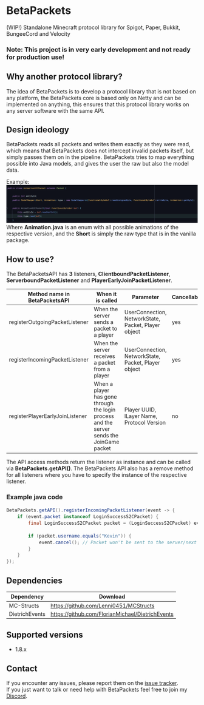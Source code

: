 # BetaPackets
(WIP!) Standalone Minecraft protocol library for Spigot, Paper, Bukkit, BungeeCord and Velocity

### Note: This project is in very early development and not ready for production use!

## Why another protocol library?
The idea of BetaPackets is to develop a protocol library that is not based on any platform, the BetaPackets core is based only on Netty and can be implemented on anything, this ensures that this protocol library works on any server software with the same API.

## Design ideology
BetaPackets reads all packets and writes them exactly as they were read, which means that BetaPackets does not intercept invalid packets itself, but simply passes them on in the pipeline. BetaPackets tries to map everything possible into Java models, and gives the user the raw but also the model data.

Example:
![Design1](.github/images/design1.png)
Where **Animation.java** is an enum with all possible animations of the respective version, and the **Short** is simply the raw type that is in the vanilla package.

## How to use?
The BetaPacketsAPI has **3** listeners, **ClientboundPacketListener**, **ServerboundPacketListener** and **PlayerEarlyJoinPacketListener**.

| Method name in BetaPacketsAPI   | When it is called                                                                         | Parameter                                           | Cancellable |
|---------------------------------|-------------------------------------------------------------------------------------------|-----------------------------------------------------|-------------|
| registerOutgoingPacketListener  | When the server sends a packet to a player                                                | UserConnection, NetworkState, Packet, Player object | yes         |
| registerIncomingPacketListener  | When the server receives a packet from a player                                           | UserConnection, NetworkState, Packet, Player object | yes         |
| registerPlayerEarlyJoinListener | When a player has gone through the login process and the server sends the JoinGame packet | Player UUID, lLayer Name, Protocol Version          | no          |

The API access methods return the listener as instance and can be called via **BetaPackets.getAPI()**. The BetaPackets API also has a remove method for all listeners where you have to specify the instance of the respective listener.

### Example java code
```java
BetaPackets.getAPI().registerIncomingPacketListener(event -> {
    if (event.packet instanceof LoginSuccessS2CPacket) {
        final LoginSuccessS2CPacket packet = (LoginSuccessS2CPacket) event.packet;

        if (packet.username.equals("Kevin")) {
            event.cancel(); // Packet won't be sent to the server/next element in the netty pipeline
        }
    }
});
```

## Dependencies
| Dependency     | Download                                         |
|----------------|--------------------------------------------------|
| MC-Structs     | https://github.com/Lenni0451/MCStructs           |
| DietrichEvents | https://github.com/FlorianMichael/DietrichEvents |

## Supported versions
- 1.8.x

## Contact
If you encounter any issues, please report them on the
[issue tracker](https://github.com/FlorianMichael/BetaPackets/issues).  
If you just want to talk or need help with BetaPackets feel free to join my
[Discord](https://discord.gg/BwWhCHUKDf).
